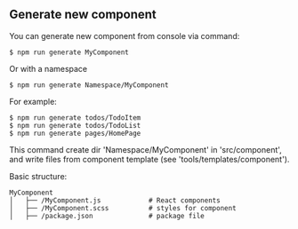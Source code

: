 ## Generate new component

You can generate new component from console via command:

```shell
$ npm run generate MyComponent
```
Or with a namespace

```shell
$ npm run generate Namespace/MyComponent
```

For example:

```shell
$ npm run generate todos/TodoItem
$ npm run generate todos/TodoList
$ npm run generate pages/HomePage
```

This command create dir 'Namespace/MyComponent' in 'src/component', and write files from component template (see 'tools/templates/component').

Basic structure:

```
MyComponent
│   ├── /MyComponent.js            # React components
│   ├── /MyComponent.scss          # styles for component
│   ├── /package.json              # package file
```
